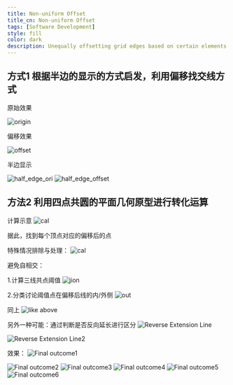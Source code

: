 ```yaml
---
title: Non-uniform Offset
title_cn: Non-uniform Offset
tags: [Software Development]
style: fill
color: dark
description: Unequally offsetting grid edges based on certain elements.
---
```



## 方式1 根据半边的显示的方式启发，利用偏移找交线方式
原始效果

![origin](https://archialgo-com-sources.oss-cn-hangzhou.aliyuncs.com/images/Untitled.png "origin")

偏移效果

![offset](https://archialgo-com-sources.oss-cn-hangzhou.aliyuncs.com/images/Untitled-2.png "offset")

半边显示

![half_edge_ori](https://archialgo-com-sources.oss-cn-hangzhou.aliyuncs.com/images/Untitled-3.png "hlfedge_ori")
![half_edge_offset](https://archialgo-com-sources.oss-cn-hangzhou.aliyuncs.com/images/Untitled-4.png "halfedge_offset")

## 方法2 利用四点共圆的平面几何原型进行转化运算
计算示意
![cal](https://archialgo-com-sources.oss-cn-hangzhou.aliyuncs.com/images/Untitled-17.jpg)



据此，找到每个顶点对应的偏移后的点

特殊情况排除与处理：
![cal](https://archialgo-com-sources.oss-cn-hangzhou.aliyuncs.com/images/Untitled-5.png "special")

避免自相交：

1.计算三线共点阈值
![jion](https://archialgo-com-sources.oss-cn-hangzhou.aliyuncs.com/images/Untitled-6.png "jion")




2.分类讨论阈值点在偏移后线的内/外侧
![out](https://archialgo-com-sources.oss-cn-hangzhou.aliyuncs.com/images/Untitled-7.png "out")


同上
![like above](https://archialgo-com-sources.oss-cn-hangzhou.aliyuncs.com/images/Untitled-8.png "like above")

另外一种可能：通过判断是否反向延长进行区分
![Reverse Extension Line](https://archialgo-com-sources.oss-cn-hangzhou.aliyuncs.com/images/Untitled-9.png "Reverse Extension Line")

![Reverse Extension Line2](https://archialgo-com-sources.oss-cn-hangzhou.aliyuncs.com/images/Untitled-10.png "Reverse Extension Line")


效果：
![Final outcome1](https://archialgo-com-sources.oss-cn-hangzhou.aliyuncs.com/images/Untitled-11.png "Final outcome")

![Final outcome2](https://archialgo-com-sources.oss-cn-hangzhou.aliyuncs.com/images/Untitled-12.png "Final outcome")
![Final outcome3](https://archialgo-com-sources.oss-cn-hangzhou.aliyuncs.com/images/Untitled-13.png "Final outcome")
![Final outcome4](https://archialgo-com-sources.oss-cn-hangzhou.aliyuncs.com/images/Untitled-14.png "Final outcome")
![Final outcome5](https://archialgo-com-sources.oss-cn-hangzhou.aliyuncs.com/images/Untitled-15.png "Final outcome")
![Final outcome6](https://archialgo-com-sources.oss-cn-hangzhou.aliyuncs.com/images/Untitled-16.png "Final outcome")